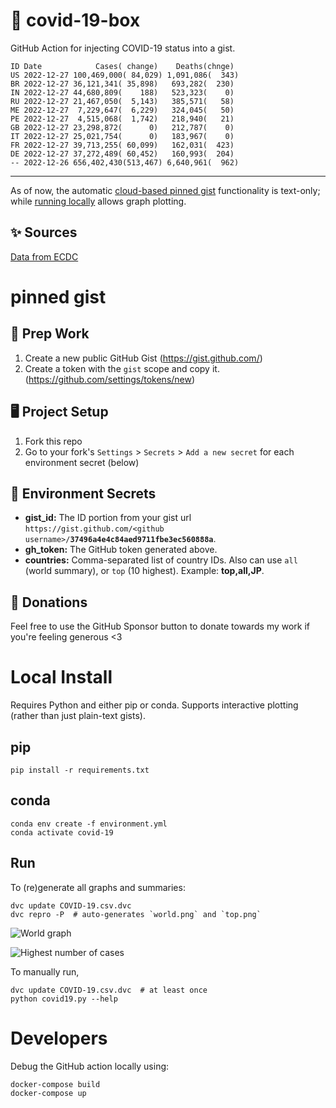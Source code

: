 # 🏥 covid-19-box

GitHub Action for injecting COVID-19 status into a gist.

```
ID Date            Cases( change)    Deaths(chnge)
US 2022-12-27 100,469,000( 84,029) 1,091,086(  343)
BR 2022-12-27 36,121,341( 35,898)   693,282(  230)
IN 2022-12-27 44,680,809(    188)   523,323(    0)
RU 2022-12-27 21,467,050(  5,143)   385,571(   58)
ME 2022-12-27  7,229,647(  6,229)   324,045(   50)
PE 2022-12-27  4,515,068(  1,742)   218,940(   21)
GB 2022-12-27 23,298,872(      0)   212,787(    0)
IT 2022-12-27 25,021,754(      0)   183,967(    0)
FR 2022-12-27 39,713,255( 60,099)   162,031(  423)
DE 2022-12-27 37,272,489( 60,452)   160,993(  204)
-- 2022-12-26 656,402,430(513,467) 6,640,961(  962)
```

---

As of now, the automatic [cloud-based pinned gist](#pinned-gist) functionality is text-only;
while [running locally](#local-install) allows graph plotting.

## ✨ Sources

[Data from ECDC](https://www.ecdc.europa.eu/en/publications-data/download-todays-data-geographic-distribution-covid-19-cases-worldwide)

# pinned gist

## 🎒 Prep Work
1. Create a new public GitHub Gist (https://gist.github.com/)
1. Create a token with the `gist` scope and copy it. (https://github.com/settings/tokens/new)

## 🖥 Project Setup
1. Fork this repo
1. Go to your fork's `Settings` > `Secrets` > `Add a new secret` for each environment secret (below)

## 🤫 Environment Secrets
- **gist_id:** The ID portion from your gist url `https://gist.github.com/<github username>/`**`37496a4e4c84aed9711fbe3ec560888a`**.
- **gh_token:** The GitHub token generated above.
- **countries:** Comma-separated list of country IDs. Also can use `all` (world summary), or `top` (10 highest). Example: **top,all,JP**.

## 💸 Donations

Feel free to use the GitHub Sponsor button to donate towards my work if you're feeling generous <3

# Local Install

Requires Python and either pip or conda. Supports interactive plotting (rather than just plain-text gists).

## pip

```
pip install -r requirements.txt
```

## conda

```
conda env create -f environment.yml
conda activate covid-19
```

## Run

To (re)generate all graphs and summaries:

```
dvc update COVID-19.csv.dvc
dvc repro -P  # auto-generates `world.png` and `top.png`
```

![World graph](world.png)

![Highest number of cases](top.png)

To manually run,

```
dvc update COVID-19.csv.dvc  # at least once
python covid19.py --help
```

# Developers

Debug the GitHub action locally using:

```
docker-compose build
docker-compose up
```
